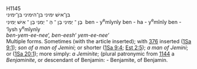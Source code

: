 <body>
  <p>H1145<br>  בּן־אישׁ ימיני    בּן־היּמיני    בּן־ימיני  <br> בֶּן  ־ יְמִינִי  בֶּן  ־ הַ  ־ יְמִנִי  בֶּן  ־ אִישׁ יְמִינִי  ‎  ben  - y<sup>e</sup>mı̂ynı̂y  ben  - ha  - y<sup>e</sup>mı̂nı̂y  ben  - ‘ı̂ysh y<sup>e</sup>mı̂ynı̂y  <br><i>ben-yem-ee-nee‘,</i> <i>ben-eesh‘</i> <i>yem-ee-nee‘ </i><br>Multiple forms. Sometimes (with the article inserted); with <a href="h0376.htm">376</a> inserted (<a href="sa1009.htm#001">1Sa 9:1</a>); <i>son</i> <i>of</i> <i>a</i> <i>man</i> <i>of</i> <i>Jemini</i>; or shorter (<a href="sa1009.htm#004">1Sa 9:4</a>; <a href="est002.htm#005">Est 2:5</a>); <i>a</i> <i>man</i> <i>of</i> <i>Jemini</i>; or (<a href="sa1020.htm#001">1Sa 20:1</a>); more simply: <i>a</i> <i>Jeminite</i>; (plural patronymic from <a href="h1144.htm">1144</a>  a <i>Benjaminite</i>, or descendant of Benjamin: - Benjamite, of Benjamin.<br></p>
 </body>